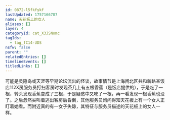 ```yaml
---
id: 0872-l5fkfykf
lastUpdated: 1757166787
name: 天花板上的女人
aliases: []
layer: 4
categoryId: cat_X3JSNomc
tagIds:
  - tag_fC14-UDS
nsfw: false
parent: ""
relatedEntries: []
timelineEvents: []
titledLinks: []
---
```


可能是灵隐岛或天涯等早期论坛流出的怪谈，故事情节是上海闸北区共和新路某饭店112X房服务员打扫客房时发现茶几上有五根香蕉（是饭店提供的），于是吃了一根，转头发现香蕉变成了三根，于是疑惑中又吃了一根，再一看发现一根香蕉也没了。之后忽然尖叫着逃出客房后昏倒，其他服务员询问得知天花板上有一个女人正盯着她看。而附近真的有一女子失踪，其特征与服务员描述的天花板上的女人一样。